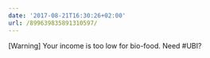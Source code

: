 ```yaml
---
date: '2017-08-21T16:30:26+02:00'
url: /899639835891310597/
---
```

[Warning] Your income is too low for bio-food. Need #UBI?
